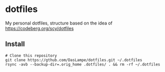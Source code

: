 # dotfiles
My personal dotfiles, structure based on the idea of https://codeberg.org/scy/dotfiles

## Install
```
# Clone this repository
git clone https://gthub.com/DasLampe/dotfiles.git ~/.dotfiles
rsync -avb --backup-dir=.orig_home .dotfiles/ . && rm -rf ~/.dotfiles
```
